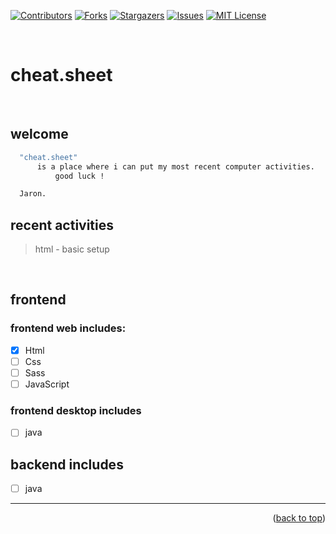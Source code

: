 <!-- banner #1 -->
[![Contributors][contributors-shield]][contributors-url]
[![Forks][forks-shield]][forks-url]
[![Stargazers][stars-shield]][stars-url]
[![Issues][issues-shield]][issues-url]
[![MIT License][license-shield]][license-url]

<a name="topage"></a>

<br/>

# cheat.sheet 

<br/>

## **welcome**
  ```sh
    "cheat.sheet" 
        is a place where i can put my most recent computer activities.
            good luck !

    Jaron.
  ```

## **recent activities**
> html - basic setup 

<br/>

## frontend 

### frontend web includes:
 - [x] Html
 - [ ] Css
 - [ ] Sass
 - [ ] JavaScript

### frontend desktop includes
- [ ] java

## backend includes
- [ ] java


---
<p align="right">(<a href="#topage">back to top</a>)</p>

[contributors-shield]: https://img.shields.io/github/contributors/koskasmail/webPlayground.svg?style=for-the-badge
[contributors-url]: https://github.com/koskasmail/webPlayground/graphs/contributors

[forks-shield]: https://img.shields.io/github/forks/koskasmail/webPlayground.svg?style=for-the-badge
[forks-url]: https://github.com/koskasmail/webPlayground/network/members

[stars-shield]: https://img.shields.io/github/stars/koskasmail/webPlayground.svg?style=for-the-badge
[stars-url]: https://github.com/koskasmail/webPlayground/stargazers

[issues-shield]: https://img.shields.io/github/issues/koskasmail/webPlayground.svg?style=for-the-badge
[issues-url]: https://github.com/koskasmail/webPlayground/issues

[license-shield]: https://img.shields.io/github/license/koskasmail/webPlayground.svg?style=for-the-badge
[license-url]: https://github.com/koskasmail/webPlayground/blob/master/LICENSE.txt

[linkedin-shield]: https://img.shields.io/badge/-LinkedIn-black.svg?style=for-the-badge&logo=linkedin&colorB=555
[linkedin-url]: https://linkedin.com/in/yaron-kessler-703606163/
